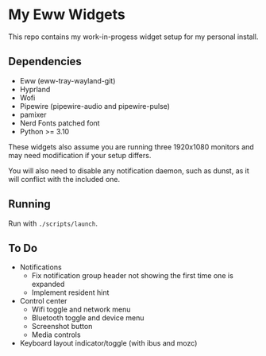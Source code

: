 # My Eww Widgets

This repo contains my work-in-progess widget setup for my personal install.

## Dependencies

- Eww (eww-tray-wayland-git)
- Hyprland
- Wofi
- Pipewire (pipewire-audio and pipewire-pulse)
- pamixer
- Nerd Fonts patched font
- Python >= 3.10

These widgets also assume you are running three 1920x1080 monitors and may need
modification if your setup differs.

You will also need to disable any notification daemon, such as dunst, as it will
conflict with the included one.

## Running

Run with `./scripts/launch`.

## To Do

- Notifications
  - Fix notification group header not showing the first time one is expanded
  - Implement resident hint
- Control center
  - Wifi toggle and network menu
  - Bluetooth toggle and device menu
  - Screenshot button
  - Media controls
- Keyboard layout indicator/toggle (with ibus and mozc)
